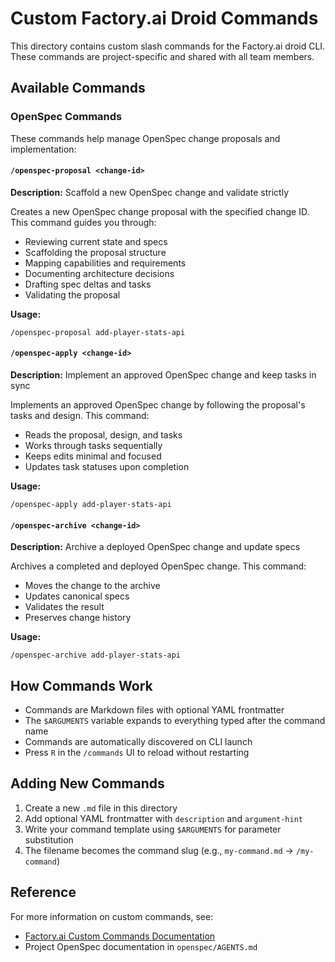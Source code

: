 # Custom Factory.ai Droid Commands

This directory contains custom slash commands for the Factory.ai droid CLI. These commands are project-specific and shared with all team members.

## Available Commands

### OpenSpec Commands

These commands help manage OpenSpec change proposals and implementation:

#### `/openspec-proposal <change-id>`
**Description:** Scaffold a new OpenSpec change and validate strictly

Creates a new OpenSpec change proposal with the specified change ID. This command guides you through:
- Reviewing current state and specs
- Scaffolding the proposal structure
- Mapping capabilities and requirements
- Documenting architecture decisions
- Drafting spec deltas and tasks
- Validating the proposal

**Usage:**
```
/openspec-proposal add-player-stats-api
```

#### `/openspec-apply <change-id>`
**Description:** Implement an approved OpenSpec change and keep tasks in sync

Implements an approved OpenSpec change by following the proposal's tasks and design. This command:
- Reads the proposal, design, and tasks
- Works through tasks sequentially
- Keeps edits minimal and focused
- Updates task statuses upon completion

**Usage:**
```
/openspec-apply add-player-stats-api
```

#### `/openspec-archive <change-id>`
**Description:** Archive a deployed OpenSpec change and update specs

Archives a completed and deployed OpenSpec change. This command:
- Moves the change to the archive
- Updates canonical specs
- Validates the result
- Preserves change history

**Usage:**
```
/openspec-archive add-player-stats-api
```

## How Commands Work

- Commands are Markdown files with optional YAML frontmatter
- The `$ARGUMENTS` variable expands to everything typed after the command name
- Commands are automatically discovered on CLI launch
- Press `R` in the `/commands` UI to reload without restarting

## Adding New Commands

1. Create a new `.md` file in this directory
2. Add optional YAML frontmatter with `description` and `argument-hint`
3. Write your command template using `$ARGUMENTS` for parameter substitution
4. The filename becomes the command slug (e.g., `my-command.md` → `/my-command`)

## Reference

For more information on custom commands, see:
- [Factory.ai Custom Commands Documentation](https://docs.factory.ai/cli/configuration/custom-commands)
- Project OpenSpec documentation in `openspec/AGENTS.md`
